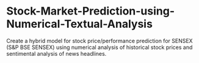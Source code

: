 # Stock-Market-Prediction-using-Numerical-Textual-Analysis
Create a hybrid model for stock price/performance prediction for SENSEX (S&amp;P BSE SENSEX) using numerical analysis of historical stock prices and sentimental analysis of news headlines.

